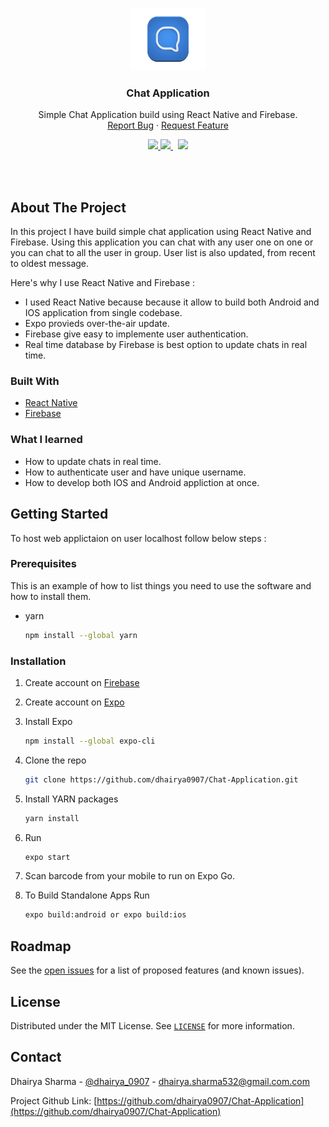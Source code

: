 <!-- PROJECT LOGO -->
<p align="center">
	<a href="https://github.com/dhairya0907/Chat-Application">
		<img src="/Images/logo.png" alt="Logo" width="120" height="100">
	</a>
	<h3 align="center">Chat Application</h3>
	<p align="center">Simple Chat Application build using React Native and Firebase.
	 <br />	<!-- <a href="https://hackernewsapi-demo.vercel.app/">View Screenshots</a>
		· --><a href="https://github.com/dhairya0907/Chat-Application/issues">Report Bug</a>
		· <a href="https://github.com/dhairya0907/Chat-Application/issues">Request Feature</a>
	</p>
</p>

<!-- PROJECT SHIELDS -->
<div align="center">
	<a target="_blank" href="https://github.com/dhairya0907/Chat-Application/blob/main/LICENSE">
		<img src="https://badgen.net/badge/license/MIT/blue">
	</a>
	<a target="_blank" href="https://www.linkedin.com/in/dhairyasharma0907/">
		<img src="https://img.shields.io/badge/style--5eba00.svg?label=LinkedIn&logo=linkedin&style=social">
	</a>&nbsp;
	<a target="_blank" href="https://twitter.com/dhairya_0907">
		<img src="https://img.shields.io/twitter/follow/dhairya_0907?label=Follow&style=social">
	</a>
</div>

<!-- ABOUT THE PROJECT -->
<p>
	<br/>
	<br/>
</p>

## About The Project
<!-- 
<p align="center">
	<a href="https://hackernewsapi-demo.vercel.app/">
		<img alt="product IOS screenshot" src="/Images/Mobile_Screen_GIf.gif" />
	</a>
	<p align="center">IOS Version
		<br/>
	</p>
</p>
<p align="center">
	<a href="https://hackernewsapi-demo.vercel.app/">
		<img alt="product Android screenshot" src="/Images/Desktop_Screen_GIf.gif" />
	</a>
</p>
<p align="center">Android Version
	<br/>
	<br/>
</p>
-->
In this project I have build simple chat application using React Native and Firebase. Using this application you can chat with any user one on one or you can chat to all the user in group. User list is also updated, from recent to oldest message.

Here's why I use React Native and Firebase :
* I used React Native because because it allow to build both Android and IOS application from single codebase.
* Expo provieds over-the-air update.
* Firebase give easy to implemente user authentication.
* Real time database by Firebase is best option to update chats in real time.

### Built With
* [React Native](https://reactnative.dev/)
* [Firebase](https://firebase.google.com/)

<!-- * [Screenshots website deployed using Vercel](https://vercel.com/) -->

### What I learned
* How to update chats in real time.
* How to authenticate user and have unique username.
* How to develop both IOS and Android appliction at once.



<!-- GETTING STARTED -->
## Getting Started

To host web applictaion on user localhost follow below steps :

### Prerequisites

This is an example of how to list things you need to use the software and how to install them.
* yarn
  ```sh
  npm install --global yarn
  ```

### Installation

1. Create account on [Firebase](https://firebase.google.com/)
2. Create account on [Expo](https://expo.io/)
3. Install Expo
   ```sh
   npm install --global expo-cli
   ```
4. Clone the repo
   ```sh
   git clone https://github.com/dhairya0907/Chat-Application.git
   ```
5. Install YARN packages
   ```sh
   yarn install
   ```
6. Run
   ```sh
   expo start
   ```
7. Scan barcode from your mobile to run on Expo Go.

8. To Build Standalone Apps Run
    ```sh
    expo build:android or expo build:ios
    ```

<!-- ROADMAP -->
## Roadmap

See the [open issues](https://github.com/dhairya0907/Chat-Application/issues) for a list of proposed features (and known issues).



<!-- LICENSE -->
## License

Distributed under the MIT License. See [`LICENSE`](https://github.com/dhairya0907/Chat-Application/blob/main/LICENSE) for more information.



<!-- CONTACT -->
## Contact

Dhairya Sharma - [@dhairya_0907](https://twitter.com/dhairya_0907) - dhairya.sharma532@gmail.com.com

Project Github Link: [https://github.com/dhairya0907/Chat-Application](https://github.com/dhairya0907/Chat-Application)

<!-- Project Web Appliction Link: [https://github.com/dhairya0907/Chat-Application](https://github.com/dhairya0907/Chat-Application) -->
